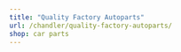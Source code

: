 ```yaml
---
title: "Quality Factory Autoparts"
url: /chandler/quality-factory-autoparts/
shop: car parts
---
```

